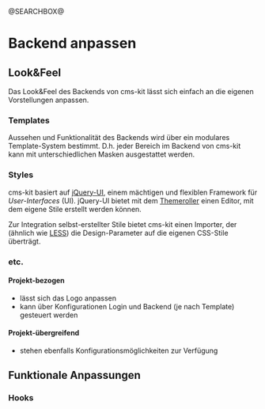@SEARCHBOX@
# Backend anpassen

## Look&Feel

Das Look&Feel des Backends von cms-kit lässt sich einfach an die eigenen Vorstellungen anpassen.

### Templates

Aussehen und Funktionalität des Backends wird über ein modulares Template-System bestimmt. D.h. jeder Bereich im Backend von cms-kit kann mit unterschiedlichen Masken  ausgestattet werden.

### Styles

cms-kit basiert auf [jQuery-UI](http://jqueryui.com), einem mächtigen und flexiblen Framework für *User-Interfaces* (UI).
jQuery-UI bietet mit dem [Themeroller](http://jqueryui.com/themeroller) einen Editor, mit dem eigene Stile erstellt werden können. 

Zur Integration selbst-erstellter Stile bietet cms-kit einen Importer, der (ähnlich wie [LESS](https://en.wikipedia.org/wiki/LESS_%28stylesheet_language%29)) die Design-Parameter auf die eigenen CSS-Stile überträgt.

### etc.

#### Projekt-bezogen

* lässt sich das Logo anpassen
* kann über Konfigurationen Login und Backend (je nach Template) gesteuert werden


#### Projekt-übergreifend

* stehen ebenfalls Konfigurationsmöglichkeiten zur Verfügung

## Funktionale Anpassungen

### Hooks




